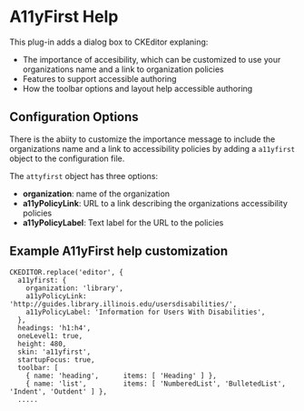 # A11yFirst Help

This plug-in adds a dialog box to CKEditor explaning:

* The importance of accesibility, which can be customized to use your organizations name and a link to organization policies
* Features to support accessible authoring
* How the toolbar options and layout help accessible authoring
 

## Configuration Options

There is the abiity to customize the importance message to include the organizations name and a link to accessibility policies by adding a `a11yfirst` object to the configuration file.   

The `attyfirst` object has three options:
* **organization**: name of the organization 
* **a11yPolicyLink**: URL to a link describing the organizations accessibility policies
* **a11yPolicyLabel**: Text label for the URL to the policies

## Example A11yFirst help customization

```
CKEDITOR.replace('editor', {
  a11yfirst: {
    organization: 'library',
    a11yPolicyLink: 'http://guides.library.illinois.edu/usersdisabilities/',
    a11yPolicyLabel: 'Information for Users With Disabilities',
  },
  headings: 'h1:h4',
  oneLevel1: true,
  height: 480,
  skin: 'a11yfirst',
  startupFocus: true,
  toolbar: [
    { name: 'heading',      items: [ 'Heading' ] },
    { name: 'list',         items: [ 'NumberedList', 'BulletedList', 'Indent', 'Outdent' ] },
  .....
```